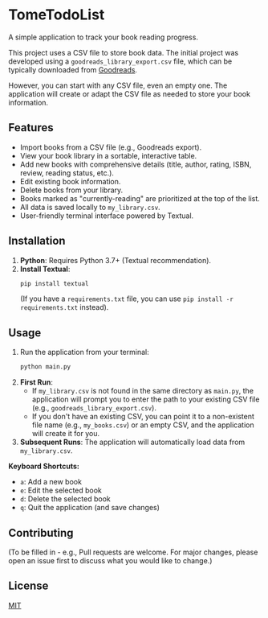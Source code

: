 # TomeTodoList

A simple application to track your book reading progress.

This project uses a CSV file to store book data. The initial project was developed using a `goodreads_library_export.csv` file, which can be typically downloaded from [Goodreads](https://www.goodreads.com/).

However, you can start with any CSV file, even an empty one. The application will create or adapt the CSV file as needed to store your book information.

## Features

- Import books from a CSV file (e.g., Goodreads export).
- View your book library in a sortable, interactive table.
- Add new books with comprehensive details (title, author, rating, ISBN, review, reading status, etc.).
- Edit existing book information.
- Delete books from your library.
- Books marked as "currently-reading" are prioritized at the top of the list.
- All data is saved locally to `my_library.csv`.
- User-friendly terminal interface powered by Textual.

## Installation

1.  **Python**: Requires Python 3.7+ (Textual recommendation).
2.  **Install Textual**:
    ```bash
    pip install textual
    ```
    (If you have a `requirements.txt` file, you can use `pip install -r requirements.txt` instead).

## Usage

1.  Run the application from your terminal:
    ```bash
    python main.py
    ```
2.  **First Run**:
    - If `my_library.csv` is not found in the same directory as `main.py`, the application will prompt you to enter the path to your existing CSV file (e.g., `goodreads_library_export.csv`).
    - If you don't have an existing CSV, you can point it to a non-existent file name (e.g., `my_books.csv`) or an empty CSV, and the application will create it for you.
3.  **Subsequent Runs**: The application will automatically load data from `my_library.csv`.

**Keyboard Shortcuts:**
- `a`: Add a new book
- `e`: Edit the selected book
- `d`: Delete the selected book
- `q`: Quit the application (and save changes)

## Contributing

(To be filled in - e.g., Pull requests are welcome. For major changes, please open an issue first to discuss what you would like to change.)

## License

[MIT](LICENSE)
